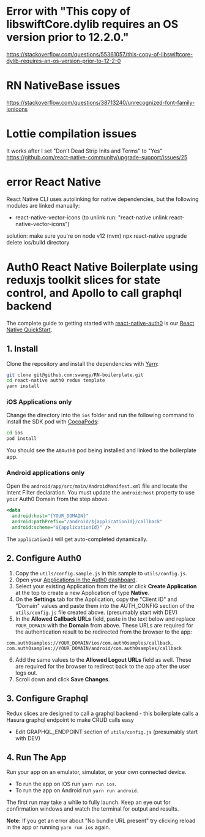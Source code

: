 # Error with "This copy of libswiftCore.dylib requires an OS version prior to 12.2.0."
https://stackoverflow.com/questions/55361057/this-copy-of-libswiftcore-dylib-requires-an-os-version-prior-to-12-2-0

# RN NativeBase issues
https://stackoverflow.com/questions/38713240/unrecognized-font-family-ionicons

# Lottie compilation issues
It works after I set "Don't Dead Strip Inits and Terms" to "Yes"
https://github.com/react-native-community/upgrade-support/issues/25

# error React Native 
React Native CLI uses autolinking for native dependencies, but the following modules are linked manually: 
  - react-native-vector-icons (to unlink run: "react-native unlink react-native-vector-icons")

 solution:
make sure you're on node v12 (nvm)
npx react-native upgrade
delete ios/build directory

# Auth0 React Native Boilerplate using reduxjs toolkit slices for state control, and Apollo to call graphql backend 

The complete guide to getting started with [react-native-auth0](https://github.com/auth0/react-native-auth0) is our [React Native QuickStart](https://auth0.com/docs/quickstart/native/react-native/00-login).

## 1. Install

Clone the repository and install the dependencies with [Yarn](https://yarnpkg.com):

```bash
git clone git@github.com:swangy/RN-boilerplate.git
cd react-native auth0 redux template
yarn install
```

### iOS Applications only

Change the directory into the `ios` folder and run the following command to install the SDK pod with [CocoaPods](https://cocoapods.org/):

```bash
cd ios
pod install
```

You should see the `A0Auth0` pod being installed and linked to the boilerplate app.

### Android applications only

Open the `android/app/src/main/AndroidManifest.xml` file and locate the Intent Filter declaration. You must update the `android:host` property to use your Auth0 Domain from the step above.

```xml
<data
  android:host="{YOUR_DOMAIN}"
  android:pathPrefix="/android/${applicationId}/callback"
  android:scheme="${applicationId}" />
```

The `applicationId` will get auto-completed dynamically.

## 2. Configure Auth0

1. Copy the `utils/config.sample.js` in this sample to `utils/config.js`.
2. Open your [Applications in the Auth0 dashboard](https://manage.auth0.com/#/applications).
3. Select your existing Application from the list or click **Create Application** at the top to create a new Application of type **Native**.
4. On the **Settings** tab for the Application, copy the "Client ID" and "Domain" values and paste them into the AUTH_CONFIG section of the `utils/config.js` file created above. (presumably start with DEV)
5. In the **Allowed Callback URLs** field, paste in the text below and replace `YOUR_DOMAIN` with the **Domain** from above. These URLs are required for the authentication result to be redirected from the browser to the app:

```
com.auth0samples://YOUR_DOMAIN/ios/com.auth0samples/callback,
com.auth0samples://YOUR_DOMAIN/android/com.auth0samples/callback
```

6. Add the same values to the **Allowed Logout URLs** field as well. These are required for the browser to redirect back to the app after the user logs out.
7. Scroll down and click **Save Changes**.


## 3. Configure Graphql
Redux slices are designed to call a graphql backend - this boilerplate calls a Hasura graphql endpoint to make CRUD calls easy

- Edit GRAPHQL_ENDPOINT section of `utils/config.js` (presumably start with DEV)
## 4. Run The App

Run your app on an emulator, simulator, or your own connected device.

- To run the app on iOS run `yarn run ios`.
- To run the app on Android run `yarn run android`.

The first run may take a while to fully launch. Keep an eye out for confirmation windows and watch the terminal for output and results.

**Note:** If you get an error about "No bundle URL present" try clicking reload in the app or running `yarn run ios` again. 
